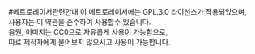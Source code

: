 #메트로레이서관련안내
이 메트로레이서에는 GPL.3.0 라이선스가 적용되있으며, <br>사용자는 이 약관을 준수하여 사용할수 있습니다. <br>음원, 이미지는 CC0으로 자유롭게 사용이 가능함으로, <br>따로 제작자에게 물어보지 않으시고 사용이 가능합니다.

